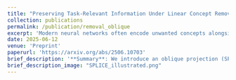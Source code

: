 ```yaml
---
title: "Preserving Task-Relevant Information Under Linear Concept Removal"
collection: publications
permalink: /publication/removal_oblique
excerpt: 'Modern neural networks often encode unwanted concepts alongside task-relevant information, leading to fairness and interpretability concerns. Existing post-hoc approaches can remove undesired concepts but often degrade useful signals. We introduce SPLICE-Simultaneous Projection for LInear concept removal and Covariance prEservation-which eliminates sensitive concepts from representations while exactly preserving their covariance with a target label. SPLICE achieves this via an oblique projection that "splices out" the unwanted direction yet protects important label correlations. Theoretically, it is the unique solution that removes linear concept predictability and maintains target covariance with minimal embedding distortion. Empirically, SPLICE outperforms baselines on benchmarks such as Bias in Bios and Winobias, removing protected attributes while minimally damaging main-task information.'
date: 2025-06-12
venue: 'Preprint'
paperurl: 'https://arxiv.org/abs/2506.10703'
brief_description: '**Summary**: We introduce an oblique projection (SPLICE) that ensures linear guardedness w.r.t a concept of interest, while (linear) information regarding a task of interest. '
brief_description_image: "SPLICE_illustrated.png"
---
```

